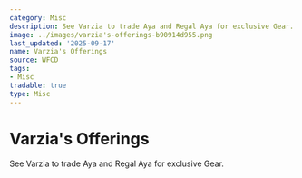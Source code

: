 ```yaml
---
category: Misc
description: See Varzia to trade Aya and Regal Aya for exclusive Gear.
image: ../images/varzia's-offerings-b90914d955.png
last_updated: '2025-09-17'
name: Varzia's Offerings
source: WFCD
tags:
- Misc
tradable: true
type: Misc
---
```


# Varzia's Offerings

See Varzia to trade Aya and Regal Aya for exclusive Gear.

